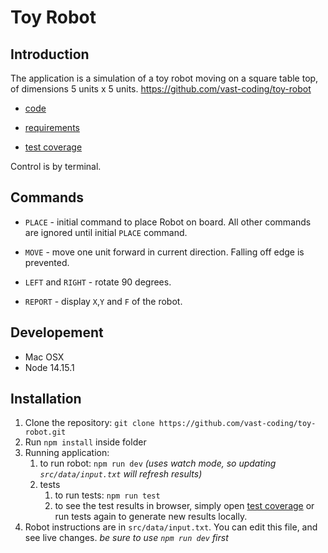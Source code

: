 # Toy Robot

## Introduction

The application is a simulation of a toy robot moving on a square table top, of dimensions 5 units x 5 units.
https://github.com/vast-coding/toy-robot

- [code](https://github.com/vast-coding/toy-robot)

- [requirements](https://github.com/vast-coding/toy-robot/blob/main/repuirements.md)

- [test coverage](https://toy-robot-test-coverage.vercel.app/)

Control is by terminal.

## Commands

- `PLACE` - initial command to place Robot on board. All other commands are ignored until initial `PLACE` command.

- `MOVE` - move one unit forward in current direction. Falling off edge is prevented.

- `LEFT` and `RIGHT` - rotate 90 degrees.

- `REPORT` - display `X`,`Y` and `F` of the robot.

## Developement

- Mac OSX
- Node 14.15.1

## Installation

1. Clone the repository: `git clone https://github.com/vast-coding/toy-robot.git`
2. Run `npm install` inside folder
3. Running application:
   1. to run robot: `npm run dev` _(uses watch mode, so updating `src/data/input.txt` will refresh results)_
   2. tests
      1. to run tests: `npm run test`
      2. to see the test results in browser, simply open [test coverage](https://toy-robot-test-coverage.vercel.app/) or run tests again to generate new results locally.
4. Robot instructions are in `src/data/input.txt`. You can edit this file, and see live changes. _be sure to use `npm run dev` first_
